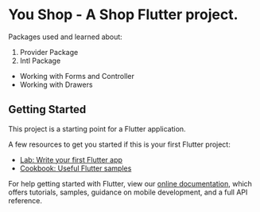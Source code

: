 <h1> You Shop - A Shop Flutter project. </h1>

Packages used and learned about:
<ol>
<li> Provider Package </li>
<li> Intl Package </li>
</ol>

<ul>
<li> Working with Forms and Controller </li>
<li> Working with Drawers </li>
</ul>




## Getting Started

This project is a starting point for a Flutter application.

A few resources to get you started if this is your first Flutter project:

- [Lab: Write your first Flutter app](https://flutter.dev/docs/get-started/codelab)
- [Cookbook: Useful Flutter samples](https://flutter.dev/docs/cookbook)

For help getting started with Flutter, view our
[online documentation](https://flutter.dev/docs), which offers tutorials,
samples, guidance on mobile development, and a full API reference.
